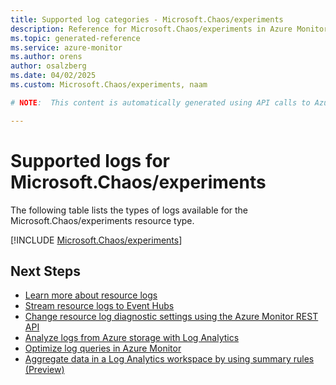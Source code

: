 ```yaml
---
title: Supported log categories - Microsoft.Chaos/experiments
description: Reference for Microsoft.Chaos/experiments in Azure Monitor Logs.
ms.topic: generated-reference
ms.service: azure-monitor
ms.author: orens
author: osalzberg
ms.date: 04/02/2025
ms.custom: Microsoft.Chaos/experiments, naam

# NOTE:  This content is automatically generated using API calls to Azure. Any edits made on these files will be overwritten in the next run of the script. 

---
```





# Supported logs for Microsoft.Chaos/experiments  
The following table lists the types of logs available for the Microsoft.Chaos/experiments resource type.
  

  
[!INCLUDE [Microsoft.Chaos/experiments](~/reusable-content/ce-skilling/azure/includes/azure-monitor/reference/logs/microsoft-chaos-experiments-logs-include.md)]  
  

## Next Steps

* [Learn more about resource logs](/azure/azure-monitor/essentials/platform-logs-overview)
* [Stream resource logs to Event Hubs](/azure/azure-monitor/essentials/resource-logs#send-to-azure-event-hubs)
* [Change resource log diagnostic settings using the Azure Monitor REST API](/rest/api/monitor/diagnosticsettings)
* [Analyze logs from Azure storage with Log Analytics](/azure/azure-monitor/essentials/resource-logs#send-to-log-analytics-workspace)
* [Optimize log queries in Azure Monitor](/azure/azure-monitor/logs/query-optimization)
* [Aggregate data in a Log Analytics workspace by using summary rules (Preview)](/azure/azure-monitor/logs/summary-rules)